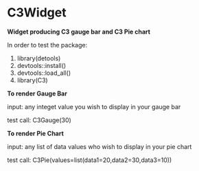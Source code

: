 # C3Widget

**Widget producing C3 gauge bar and C3 Pie chart**

In order to test the package:

1. library(detools)
2. devtools::install()
3. devtools::load_all()
4. library(C3)


**To render Gauge Bar**


input: any integet value you wish to display in your gauge bar

test call: C3Gauge(30)


**To render Pie Chart**


input: any list of data values who wish to display in your pie chart

test call: C3Pie(values=list(data1=20,data2=30,data3=10))



